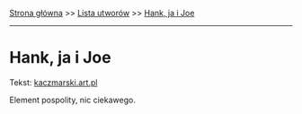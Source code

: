 [Strona główna](../index.md) >> [Lista utworów](../list.md) >> [Hank, ja i Joe](168.md)

---

# Hank, ja i Joe

Tekst: [kaczmarski.art.pl](https://www.kaczmarski.art.pl/tworczosc/wiersze/hank-ja-i-joe/)

Element pospolity, nic ciekawego.